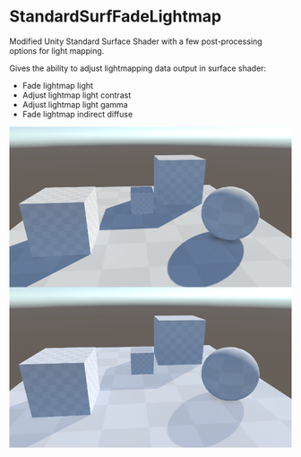 # StandardSurfFadeLightmap

Modified Unity Standard Surface Shader with a few post-processing options for light mapping.

Gives the ability to adjust lightmapping data output in surface shader:
- Fade lightmap light
- Adjust lightmap light contrast
- Adjust lightmap light gamma
- Fade lightmap indirect diffuse

![Random colorization demo image](StandardSurfFadeLightmap_demo.png)
